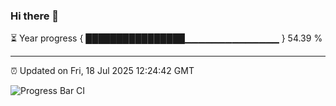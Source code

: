 ### Hi there 👋

⏳ Year progress { ████████████████▁▁▁▁▁▁▁▁▁▁▁▁▁▁ } 54.39 %

---

⏰ Updated on Fri, 18 Jul 2025 12:24:42 GMT

![Progress Bar CI](https://github.com/Shyam-Makwana/GitHub-Actions-Demo/workflows/Progress%20Bar%20CI/badge.svg)
